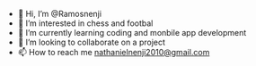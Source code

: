 - 👋 Hi, I’m @Ramosnenji
- 👀 I’m interested in chess and footbal
- 🌱 I’m currently learning coding and monbile app development
- 💞️ I’m looking to collaborate on a project
- 📫 How to reach me nathanielnenji2010@gmail.com

<!---
Ramosnenji/Ramosnenji is a ✨ special ✨ repository because its `README.md` (this file) appears on your GitHub profile.
You can click the Preview link to take a look at your changes.
--->
